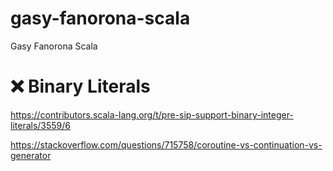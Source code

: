 # gasy-fanorona-scala
Gasy Fanorona Scala


# :x: Binary Literals

https://contributors.scala-lang.org/t/pre-sip-support-binary-integer-literals/3559/6

https://stackoverflow.com/questions/715758/coroutine-vs-continuation-vs-generator
